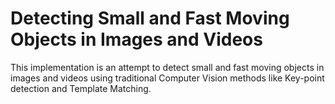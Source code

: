 # Detecting Small and Fast Moving Objects in Images and Videos

This implementation is an attempt to detect small and fast moving objects in images and videos using traditional Computer Vision methods like Key-point detection and Template Matching.
